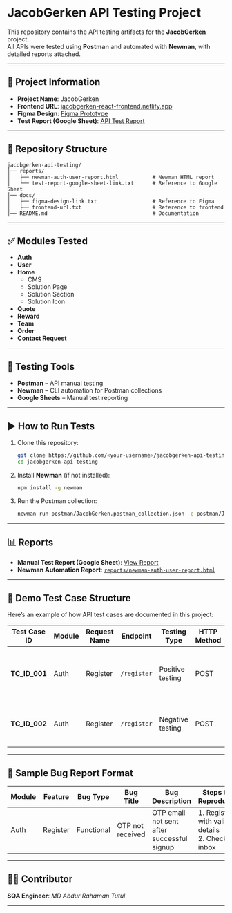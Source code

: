 # JacobGerken API Testing Project

This repository contains the API testing artifacts for the **JacobGerken** project.  
All APIs were tested using **Postman** and automated with **Newman**, with detailed reports attached.  

---

## 📌 Project Information
- **Project Name**: JacobGerken  
- **Frontend URL**: [jacobgerken-react-frontend.netlify.app](https://jacobgerken-react-frontend.netlify.app/)  
- **Figma Design**: [Figma Prototype](https://www.figma.com/design/ydW4mAIXI7MDkp4rCbjtRx/jacobgerken647-%7C%7C-WP_Monkey-%7C%7C-FO313F96566C3?node-id=5628-930&t=Buvn3lc69KEykVcY-0)  
- **Test Report (Google Sheet)**: [API Test Report](https://docs.google.com/spreadsheets/d/1gMH65etfC6vbWoAE5g6_jmdqo0asUswyUK3ggZ9e-6o/edit?usp=sharing)  

---

## 📂 Repository Structure
```
jacobgerken-api-testing/
│── reports/
│   ├── newman-auth-user-report.html           # Newman HTML report
│   └── test-report-google-sheet-link.txt      # Reference to Google Sheet
│── docs/
│   ├── figma-design-link.txt                  # Reference to Figma
│   ├── frontend-url.txt                       # Reference to frontend
│── README.md                                  # Documentation
```

---

## ✅ Modules Tested
- **Auth**
- **User**
- **Home**
  - CMS
  - Solution Page
  - Solution Section
  - Solution Icon
- **Quote**
- **Reward**
- **Team**
- **Order**
- **Contact Request**

---

## 🧪 Testing Tools
- **Postman** – API manual testing  
- **Newman** – CLI automation for Postman collections  
- **Google Sheets** – Manual test reporting  

---

## ▶️ How to Run Tests
1. Clone this repository:
   ```bash
   git clone https://github.com/<your-username>/jacobgerken-api-testing.git
   cd jacobgerken-api-testing
   ```

2. Install **Newman** (if not installed):
   ```bash
   npm install -g newman
   ```

3. Run the Postman collection:
   ```bash
   newman run postman/JacobGerken.postman_collection.json -e postman/JacobGerken.postman_environment.json -r html,cli --reporter-html-export reports/newman-report.html
   ```

---

## 📊 Reports
- **Manual Test Report (Google Sheet)**: [View Report](https://docs.google.com/spreadsheets/d/1gMH65etfC6vbWoAE5g6_jmdqo0asUswyUK3ggZ9e-6o/edit?usp=sharing)  
- **Newman Automation Report**: [`reports/newman-auth-user-report.html`](reports/newman-auth-user-report.html)  

---

## 📝 Demo Test Case Structure

Here’s an example of how API test cases are documented in this project:  

| Test Case ID | Module | Request Name | Endpoint   | Testing Type     | HTTP Method | Status Code | Issue Type        | Description                                                    | Expected Result                        | Actual Result    | Status   | Attachments | Remarks | Developer Comments | Re-test Date |
|--------------|--------|--------------|------------|------------------|-------------|-------------|-------------------|----------------------------------------------------------------|----------------------------------------|------------------|----------|-------------|---------|--------------------|--------------|
| **TC_ID_001** | Auth   | Register     | `/register` | Positive testing | POST        | 200 OK      | N/A               | Register with valid data (name, phone, email, password)        | Response should return **200**         | Found as expected | ✅ Passed | N/A         | N/A     | N/A                | 9/24/2025    |
| **TC_ID_002** | Auth   | Register     | `/register` | Negative testing | POST        | 200 OK      | Mail server issue | After signup successfully, OTP not sent to registered email    | OTP should be sent to registered email | OTP not received | ❌ Failed | Screenshot  | N/A     | Needs Fix          | 9/24/2025    |

---

## 🐞 Sample Bug Report Format

| Module | Feature  | Bug Type    | Bug Title        | Bug Description                           | Steps to Reproduce                                   | Actual Result         | Expected Result                 |
|--------|----------|-------------|------------------|-------------------------------------------|------------------------------------------------------|-----------------------|---------------------------------|
| Auth   | Register | Functional  | OTP not received | OTP email not sent after successful signup | 1. Register with valid details <br> 2. Check inbox   | OTP email not received | OTP email should be sent        |

---

## 👨‍💻 Contributor
**SQA Engineer**: *MD Abdur Rahaman Tutul*  

---
